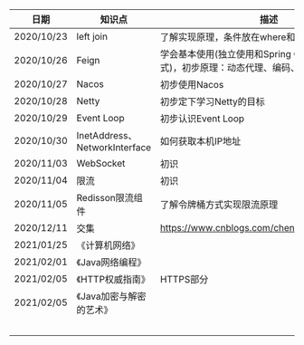 | 日期       | 知识点                        | 描述                                                         |
| ---------- | ----------------------------- | ------------------------------------------------------------ |
| 2020/10/23 | left join                     | 了解实现原理，条件放在where和on上的区别                      |
| 2020/10/26 | Feign                         | 学会基本使用(独立使用和Spring Cloud封装使用方式)，初步原理：动态代理、编码、解码。 |
| 2020/10/27 | Nacos                         | 初步使用Nacos                                                |
| 2020/10/28 | Netty                         | 初步定下学习Netty的目标                                      |
| 2020/10/29 | Event Loop                    | 初步认识Event Loop                                           |
| 2020/10/30 | InetAddress、NetworkInterface | 如何获取本机IP地址                                           |
| 2020/11/03 | WebSocket                     | 初识                                                         |
| 2020/11/04 | 限流                          | 初识                                                         |
| 2020/11/05 | Redisson限流组件              | 了解令牌桶方式实现限流原理                                   |
| 2020/12/11 | 交集                          | https://www.cnblogs.com/chenfq/p/9469642.html                |
| 2021/01/25 | 《计算机网络》                |                                                              |
| 2021/02/01 | 《Java网络编程》              |                                                              |
| 2021/02/05 | 《HTTP权威指南》              | HTTPS部分                                                    |
| 2021/02/05 | 《Java加密与解密的艺术》      |                                                              |
|            |                               |                                                              |
|            |                               |                                                              |
|            |                               |                                                              |
|            |                               |                                                              |
|            |                               |                                                              |



